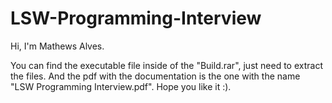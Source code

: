 # LSW-Programming-Interview
Hi, I'm Mathews Alves.

You can find the executable file inside of the "Build.rar", just need to extract the files. And the pdf with the documentation is the one with the name "LSW Programming Interview.pdf".
Hope you like it :).
